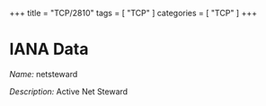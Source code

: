 +++
title = "TCP/2810"
tags = [ "TCP" ]
categories = [ "TCP" ]
+++

# IANA Data

_Name:_ netsteward

_Description:_ Active Net Steward

